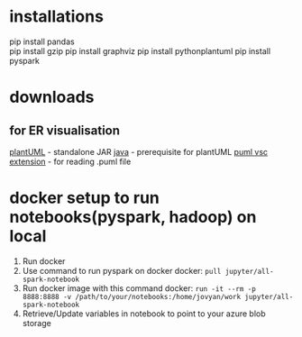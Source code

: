 # installations

pip install pandas  
pip install gzip
pip install graphviz
pip install pythonplantuml
pip install pyspark

# downloads
## for ER visualisation
[plantUML](https://plantuml.com/download) - standalone JAR
[java](https://www.oracle.com/java/technologies/downloads/#jdk24-windows) - prerequisite for plantUML
[puml vsc extension](https://marketplace.visualstudio.com/items?itemName=jebbs.plantuml) - for reading .puml file

# docker setup to run notebooks(pyspark, hadoop) on local 
1. Run docker
2. Use command to run pyspark on docker docker: `pull jupyter/all-spark-notebook`
3. Run docker image with this command docker: `run -it --rm -p 8888:8888 -v /path/to/your/notebooks:/home/jovyan/work jupyter/all-spark-notebook`
4. Retrieve/Update variables in notebook to point to your azure blob storage